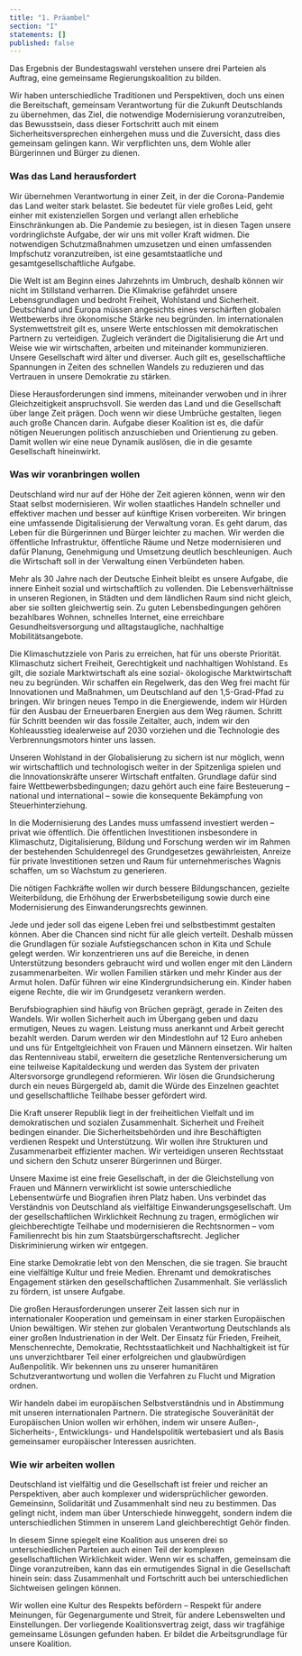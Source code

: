 ```yaml
---
title: "1. Präambel"
section: "I"
statements: []
published: false
---
```


Das Ergebnis der Bundestagswahl verstehen unsere drei Parteien als Auftrag, eine gemeinsame Regierungskoalition zu bilden.

Wir haben unterschiedliche Traditionen und Perspektiven, doch uns einen die Bereitschaft, gemeinsam Verantwortung für die Zukunft Deutschlands zu übernehmen, das Ziel, die notwendige Modernisierung voranzutreiben, das Bewusstsein, dass dieser Fortschritt auch mit einem
Sicherheitsversprechen einhergehen muss und die Zuversicht, dass dies gemeinsam gelingen kann. Wir verpflichten uns, dem Wohle aller Bürgerinnen und Bürger zu dienen.

### Was das Land herausfordert

Wir übernehmen Verantwortung in einer Zeit, in der die Corona-Pandemie das Land weiter stark belastet. Sie bedeutet für viele großes Leid, geht einher mit existenziellen Sorgen und verlangt allen erhebliche Einschränkungen ab. Die Pandemie zu besiegen, ist in diesen Tagen unsere vordringlichste Aufgabe, der wir uns mit voller Kraft widmen. Die notwendigen Schutzmaßnahmen umzusetzen und einen umfassenden Impfschutz voranzutreiben, ist eine gesamtstaatliche und gesamtgesellschaftliche Aufgabe.

Die Welt ist am Beginn eines Jahrzehnts im Umbruch, deshalb können wir nicht im Stillstand verharren. Die Klimakrise gefährdet unsere Lebensgrundlagen und bedroht Freiheit, Wohlstand und Sicherheit. Deutschland und Europa müssen angesichts eines verschärften globalen Wettbewerbs ihre ökonomische Stärke neu begründen. Im internationalen Systemwettstreit gilt es, unsere Werte entschlossen mit demokratischen Partnern zu verteidigen. Zugleich verändert die Digitalisierung die Art und Weise wie wir wirtschaften, arbeiten und miteinander kommunizieren. Unsere Gesellschaft wird älter und diverser. Auch gilt es, gesellschaftliche Spannungen in Zeiten des schnellen Wandels zu reduzieren und das Vertrauen in unsere Demokratie zu stärken.

Diese Herausforderungen sind immens, miteinander verwoben und in ihrer Gleichzeitigkeit anspruchsvoll. Sie werden das Land und die Gesellschaft über lange Zeit prägen. Doch wenn wir diese Umbrüche gestalten, liegen auch große Chancen darin. Aufgabe dieser Koalition ist es, die dafür nötigen Neuerungen politisch anzuschieben und Orientierung zu geben. Damit wollen wir eine neue Dynamik auslösen, die in die gesamte Gesellschaft hineinwirkt.

### Was wir voranbringen wollen

Deutschland wird nur auf der Höhe der Zeit agieren können, wenn wir den Staat selbst modernisieren. Wir wollen staatliches Handeln schneller und effektiver machen und besser auf künftige Krisen vorbereiten. Wir bringen eine umfassende Digitalisierung der Verwaltung voran. Es geht darum, das Leben für die Bürgerinnen und Bürger leichter zu machen. Wir werden die öffentliche Infrastruktur, öffentliche Räume und Netze modernisieren und dafür Planung, Genehmigung und Umsetzung deutlich beschleunigen. Auch die Wirtschaft soll in der Verwaltung einen Verbündeten haben.

Mehr als 30 Jahre nach der Deutsche Einheit bleibt es unsere Aufgabe, die innere Einheit sozial und wirtschaftlich zu vollenden. Die Lebensverhältnisse in unseren Regionen, in Städten und dem ländlichen Raum sind nicht gleich, aber sie sollten gleichwertig sein. Zu guten Lebensbedingungen gehören bezahlbares Wohnen, schnelles Internet, eine erreichbare Gesundheitsversorgung und alltagstaugliche, nachhaltige Mobilitätsangebote.

Die Klimaschutzziele von Paris zu erreichen, hat für uns oberste Priorität. Klimaschutz sichert Freiheit, Gerechtigkeit und nachhaltigen Wohlstand. Es gilt, die soziale Marktwirtschaft als eine sozial- ökologische Marktwirtschaft neu zu begründen. Wir schaffen ein Regelwerk, das den Weg frei macht für Innovationen und Maßnahmen, um Deutschland auf den 1,5-Grad-Pfad zu bringen. Wir bringen neues Tempo in die Energiewende, indem wir Hürden für den Ausbau der Erneuerbaren Energien aus dem Weg räumen. Schritt für Schritt beenden wir das fossile Zeitalter, auch, indem wir den Kohleausstieg idealerweise auf 2030 vorziehen und die Technologie des Verbrennungsmotors hinter uns lassen.

Unseren Wohlstand in der Globalisierung zu sichern ist nur möglich, wenn wir wirtschaftlich und technologisch weiter in der Spitzenliga spielen und die Innovationskräfte unserer Wirtschaft entfalten. Grundlage dafür sind faire Wettbewerbsbedingungen; dazu gehört auch eine faire Besteuerung – national und international – sowie die konsequente Bekämpfung von Steuerhinterziehung.

In die Modernisierung des Landes muss umfassend investiert werden – privat wie öffentlich. Die öffentlichen Investitionen insbesondere in Klimaschutz, Digitalisierung, Bildung und Forschung werden wir im Rahmen der bestehenden Schuldenregel des Grundgesetzes gewährleisten, Anreize für private Investitionen setzen und Raum für unternehmerisches Wagnis schaffen, um so Wachstum zu generieren.

Die nötigen Fachkräfte wollen wir durch bessere Bildungschancen, gezielte Weiterbildung, die Erhöhung der Erwerbsbeteiligung sowie durch eine Modernisierung des Einwanderungsrechts gewinnen.

Jede und jeder soll das eigene Leben frei und selbstbestimmt gestalten können. Aber die Chancen sind nicht für alle gleich verteilt. Deshalb müssen die Grundlagen für soziale Aufstiegschancen schon in Kita und Schule gelegt werden. Wir konzentrieren uns auf die Bereiche, in denen Unterstützung besonders gebraucht wird und wollen enger mit den Ländern zusammenarbeiten. Wir wollen Familien stärken und mehr Kinder aus der Armut holen. Dafür führen wir eine Kindergrundsicherung ein. Kinder haben eigene Rechte, die wir im Grundgesetz verankern werden.

Berufsbiographien sind häufig von Brüchen geprägt, gerade in Zeiten des Wandels. Wir wollen Sicherheit auch im Übergang geben und dazu ermutigen, Neues zu wagen. Leistung muss anerkannt und Arbeit gerecht bezahlt werden. Darum werden wir den Mindestlohn auf 12 Euro anheben und uns für Entgeltgleichheit von Frauen und Männern einsetzen. Wir halten das Rentenniveau stabil, erweitern die gesetzliche Rentenversicherung um eine teilweise Kapitaldeckung und werden das System der privaten Altersvorsorge grundlegend reformieren. Wir lösen die Grundsicherung durch ein neues Bürgergeld ab, damit die Würde des Einzelnen geachtet und gesellschaftliche Teilhabe besser gefördert wird.

Die Kraft unserer Republik liegt in der freiheitlichen Vielfalt und im demokratischen und sozialen Zusammenhalt. Sicherheit und Freiheit bedingen einander. Die Sicherheitsbehörden und ihre Beschäftigten verdienen Respekt und Unterstützung. Wir wollen ihre Strukturen und Zusammenarbeit effizienter machen. Wir verteidigen unseren Rechtsstaat und sichern den Schutz unserer Bürgerinnen und Bürger.

Unsere Maxime ist eine freie Gesellschaft, in der die Gleichstellung von Frauen und Männern verwirklicht ist sowie unterschiedliche Lebensentwürfe und Biografien ihren Platz haben. Uns verbindet das Verständnis von Deutschland als vielfältige Einwanderungsgesellschaft. Um der gesellschaftlichen Wirklichkeit Rechnung zu tragen, ermöglichen wir gleichberechtigte Teilhabe und modernisieren die Rechtsnormen – vom Familienrecht bis hin zum Staatsbürgerschaftsrecht. Jeglicher Diskriminierung wirken wir entgegen.

Eine starke Demokratie lebt von den Menschen, die sie tragen. Sie braucht eine vielfältige Kultur und freie Medien. Ehrenamt und demokratisches Engagement stärken den gesellschaftlichen Zusammenhalt. Sie verlässlich zu fördern, ist unsere Aufgabe.

Die großen Herausforderungen unserer Zeit lassen sich nur in internationaler Kooperation und gemeinsam in einer starken Europäischen Union bewältigen. Wir stehen zur globalen Verantwortung Deutschlands als einer großen Industrienation in der Welt. Der Einsatz für Frieden, Freiheit, Menschenrechte, Demokratie, Rechtsstaatlichkeit und Nachhaltigkeit ist für uns unverzichtbarer Teil einer erfolgreichen und glaubwürdigen Außenpolitik. Wir bekennen uns zu unserer humanitären Schutzverantwortung und wollen die Verfahren zu Flucht und Migration ordnen.

Wir handeln dabei im europäischen Selbstverständnis und in Abstimmung mit unseren internationalen Partnern. Die strategische Souveränität der Europäischen Union wollen wir erhöhen, indem wir unsere Außen-, Sicherheits-, Entwicklungs- und Handelspolitik wertebasiert und als Basis gemeinsamer europäischer Interessen ausrichten.

### Wie wir arbeiten wollen

Deutschland ist vielfältig und die Gesellschaft ist freier und reicher an Perspektiven, aber auch komplexer und widersprüchlicher geworden. Gemeinsinn, Solidarität und Zusammenhalt sind neu zu bestimmen. Das gelingt nicht, indem man über Unterschiede hinweggeht, sondern indem die unterschiedlichen Stimmen in unserem Land gleichberechtigt Gehör finden.

In diesem Sinne spiegelt eine Koalition aus unseren drei so unterschiedlichen Parteien auch einen Teil der komplexen gesellschaftlichen Wirklichkeit wider. Wenn wir es schaffen, gemeinsam die Dinge voranzutreiben, kann das ein ermutigendes Signal in die Gesellschaft hinein sein: dass Zusammenhalt und Fortschritt auch bei unterschiedlichen Sichtweisen gelingen können.

Wir wollen eine Kultur des Respekts befördern – Respekt für andere Meinungen, für Gegenargumente und Streit, für andere Lebenswelten und Einstellungen. Der vorliegende Koalitionsvertrag zeigt, dass wir tragfähige gemeinsame Lösungen gefunden haben. Er bildet die Arbeitsgrundlage für unsere Koalition.
